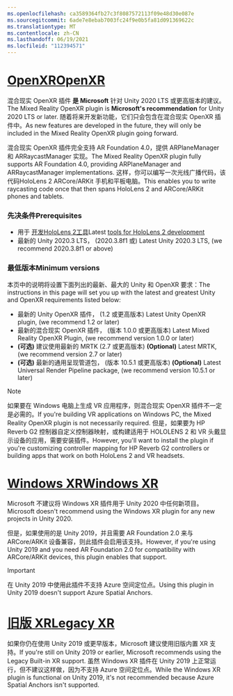```yaml
---
ms.openlocfilehash: ca3589364fb27c3f8087572113f09e48d30e087e
ms.sourcegitcommit: 6ade7e8ebab7003fc24f9e0b5fa81d091369622c
ms.translationtype: MT
ms.contentlocale: zh-CN
ms.lasthandoff: 06/19/2021
ms.locfileid: "112394571"
---
```

# <a name="openxr"></a>[<span data-ttu-id="78683-101">OpenXR</span><span class="sxs-lookup"><span data-stu-id="78683-101">OpenXR</span></span>](#tab/openxr)

<span data-ttu-id="78683-102">混合现实 OpenXR 插件 **是 Microsoft** 针对 Unity 2020 LTS 或更高版本的建议。</span><span class="sxs-lookup"><span data-stu-id="78683-102">The Mixed Reality OpenXR plugin is **Microsoft's recommendation** for Unity 2020 LTS or later.</span></span> <span data-ttu-id="78683-103">随着将来开发新功能，它们只会包含在混合现实 OpenXR 插件中。</span><span class="sxs-lookup"><span data-stu-id="78683-103">As new features are developed in the future, they will only be included in the Mixed Reality OpenXR plugin going forward.</span></span>

<span data-ttu-id="78683-104">混合现实 OpenXR 插件完全支持 AR Foundation 4.0，提供 ARPlaneManager 和 ARRaycastManager 实现。</span><span class="sxs-lookup"><span data-stu-id="78683-104">The Mixed Reality OpenXR plugin fully supports AR Foundation 4.0, providing ARPlaneManager and ARRaycastManager implementations.</span></span> <span data-ttu-id="78683-105">这样，你可以编写一次光线广播代码，该代码HoloLens 2 ARCore/ARKit 手机和平板电脑。</span><span class="sxs-lookup"><span data-stu-id="78683-105">This enables you to write raycasting code once that then spans HoloLens 2 and ARCore/ARKit phones and tablets.</span></span>

### <a name="prerequisites"></a><span data-ttu-id="78683-106">先决条件</span><span class="sxs-lookup"><span data-stu-id="78683-106">Prerequisites</span></span> 

* <span data-ttu-id="78683-107">用于 [开发HoloLens 2工具](/windows/mixed-reality/develop/install-the-tools?tabs=unity#installation-checklist)</span><span class="sxs-lookup"><span data-stu-id="78683-107">Latest [tools for HoloLens 2 development](/windows/mixed-reality/develop/install-the-tools?tabs=unity#installation-checklist)</span></span>
* <span data-ttu-id="78683-108">最新的 Unity 2020.3 LTS， (2020.3.8f1 或) </span><span class="sxs-lookup"><span data-stu-id="78683-108">Latest Unity 2020.3 LTS, (we recommend 2020.3.8f1 or above)</span></span>

### <a name="minimum-versions"></a><span data-ttu-id="78683-109">最低版本</span><span class="sxs-lookup"><span data-stu-id="78683-109">Minimum versions</span></span>

<span data-ttu-id="78683-110">本页中的说明将设置下面列出的最新、最大的 Unity 和 OpenXR 要求：</span><span class="sxs-lookup"><span data-stu-id="78683-110">The instructions in this page will set you up with the latest and greatest Unity and OpenXR requirements listed below:</span></span>

* <span data-ttu-id="78683-111">最新的 Unity OpenXR 插件， (1.2 或更高版本) </span><span class="sxs-lookup"><span data-stu-id="78683-111">Latest Unity OpenXR plugin, (we recommend 1.2 or later)</span></span>
* <span data-ttu-id="78683-112">最新的混合现实 OpenXR 插件， (版本 1.0.0 或更高版本) </span><span class="sxs-lookup"><span data-stu-id="78683-112">Latest Mixed Reality OpenXR Plugin, (we recommend version 1.0.0 or later)</span></span>
* <span data-ttu-id="78683-113">**(可选)** 建议使用最新的 MRTK (2.7 或更高版本) </span><span class="sxs-lookup"><span data-stu-id="78683-113">**(Optional)** Latest MRTK, (we recommend version 2.7 or later)</span></span>
* <span data-ttu-id="78683-114">**(可选)** 最新的通用呈现管道包， (版本 10.5.1 或更高版本) </span><span class="sxs-lookup"><span data-stu-id="78683-114">**(Optional)** Latest Universal Render Pipeline package, (we recommend version 10.5.1 or later)</span></span>

<!-- ![Screenshot of the open xr unity basic sample running on a HoloLens](../../images/openxr-example.png) -->

> [!NOTE]
> <span data-ttu-id="78683-115">如果要在 Windows 电脑上生成 VR 应用程序，则混合现实 OpenXR 插件不一定是必需的。</span><span class="sxs-lookup"><span data-stu-id="78683-115">If you're building VR applications on Windows PC, the Mixed Reality OpenXR plugin is not necessarily required.</span></span> <span data-ttu-id="78683-116">但是，如果要为 HP Reverb G2 控制器自定义控制器映射，或构建适用于 HOLOLENS 2 和 VR 头戴显示设备的应用，需要安装插件。</span><span class="sxs-lookup"><span data-stu-id="78683-116">However, you'll want to install the plugin if you're customizing controller mapping for HP Reverb G2 controllers or building apps that work on both HoloLens 2 and VR headsets.</span></span>

# <a name="windows-xr"></a>[<span data-ttu-id="78683-117">Windows XR</span><span class="sxs-lookup"><span data-stu-id="78683-117">Windows XR</span></span>](#tab/windowsxr)

<span data-ttu-id="78683-118">Microsoft 不建议将 Windows XR 插件用于 Unity 2020 中任何新项目。</span><span class="sxs-lookup"><span data-stu-id="78683-118">Microsoft doesn't recommend using the Windows XR plugin for any new projects in Unity 2020.</span></span>

<span data-ttu-id="78683-119">但是，如果使用的是 Unity 2019，并且需要 AR Foundation 2.0 来与 ARCore/ARKit 设备兼容，则此插件会启用该支持。</span><span class="sxs-lookup"><span data-stu-id="78683-119">However, if you're using Unity 2019 and you need AR Foundation 2.0 for compatibility with ARCore/ARKit devices, this plugin enables that support.</span></span>

> [!IMPORTANT]
> <span data-ttu-id="78683-120">在 Unity 2019 中使用此插件不支持 Azure 空间定位点。</span><span class="sxs-lookup"><span data-stu-id="78683-120">Using this plugin in Unity 2019 doesn't support Azure Spatial Anchors.</span></span> 

# <a name="legacy-xr"></a>[<span data-ttu-id="78683-121">旧版 XR</span><span class="sxs-lookup"><span data-stu-id="78683-121">Legacy XR</span></span>](#tab/legacy)

<span data-ttu-id="78683-122">如果你仍在使用 Unity 2019 或更早版本，Microsoft 建议使用旧版内置 XR 支持。</span><span class="sxs-lookup"><span data-stu-id="78683-122">If you're still on Unity 2019 or earlier, Microsoft recommends using the Legacy Built-in XR support.</span></span> <span data-ttu-id="78683-123">虽然 Windows XR 插件在 Unity 2019 上正常运行，但不建议这样做，因为不支持 Azure 空间定位点。</span><span class="sxs-lookup"><span data-stu-id="78683-123">While the Windows XR plugin is functional on Unity 2019, it's not recommended because Azure Spatial Anchors isn't supported.</span></span>